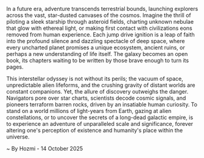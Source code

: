 
In a future era, adventure transcends terrestrial bounds, launching explorers across the vast, star-dusted canvases of the cosmos. Imagine the thrill of piloting a sleek starship through asteroid fields, charting unknown nebulae that glow with ethereal light, or making first contact with civilizations eons removed from human experience. Each jump drive ignition is a leap of faith into the profound silence and dazzling spectacle of deep space, where every uncharted planet promises a unique ecosystem, ancient ruins, or perhaps a new understanding of life itself. The galaxy becomes an open book, its chapters waiting to be written by those brave enough to turn its pages.

This interstellar odyssey is not without its perils; the vacuum of space, unpredictable alien lifeforms, and the crushing gravity of distant worlds are constant companions. Yet, the allure of discovery outweighs the danger. Navigators pore over star charts, scientists decode cosmic signals, and pioneers terraform barren rocks, driven by an insatiable human curiosity. To stand on a world millions of light-years from Earth, gazing at alien constellations, or to uncover the secrets of a long-dead galactic empire, is to experience an adventure of unparalleled scale and significance, forever altering one's perception of existence and humanity's place within the universe.

~ By Hozmi - 14 October 2025
